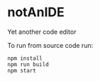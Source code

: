 # notAnIDE
Yet another code editor

To run from source code run:
```
npm install
npm run build
npm start
```